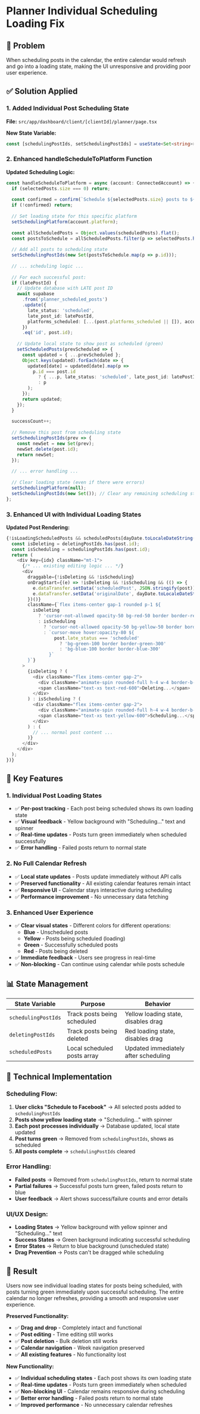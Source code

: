 # Planner Individual Scheduling Loading Fix

## 🚨 Problem
When scheduling posts in the calendar, the entire calendar would refresh and go into a loading state, making the UI unresponsive and providing poor user experience.

## ✅ Solution Applied

### 1. Added Individual Post Scheduling State
**File:** `src/app/dashboard/client/[clientId]/planner/page.tsx`

**New State Variable:**
```typescript
const [schedulingPostIds, setSchedulingPostIds] = useState<Set<string>>(new Set());
```

### 2. Enhanced handleScheduleToPlatform Function
**Updated Scheduling Logic:**
```typescript
const handleScheduleToPlatform = async (account: ConnectedAccount) => {
  if (selectedPosts.size === 0) return;
  
  const confirmed = confirm(`Schedule ${selectedPosts.size} posts to ${account.platform}?`);
  if (!confirmed) return;
  
  // Set loading state for this specific platform
  setSchedulingPlatform(account.platform);
  
  const allScheduledPosts = Object.values(scheduledPosts).flat();
  const postsToSchedule = allScheduledPosts.filter(p => selectedPosts.has(p.id));
  
  // Add all posts to scheduling state
  setSchedulingPostIds(new Set(postsToSchedule.map(p => p.id)));
  
  // ... scheduling logic ...
  
  // For each successful post:
  if (latePostId) {
    // Update database with LATE post ID
    await supabase
      .from('planner_scheduled_posts')
      .update({
        late_status: 'scheduled',
        late_post_id: latePostId,
        platforms_scheduled: [...(post.platforms_scheduled || []), account.platform]
      })
      .eq('id', post.id);
    
    // Update local state to show post as scheduled (green)
    setScheduledPosts(prevScheduled => {
      const updated = { ...prevScheduled };
      Object.keys(updated).forEach(date => {
        updated[date] = updated[date].map(p => 
          p.id === post.id 
            ? { ...p, late_status: 'scheduled', late_post_id: latePostId, platforms_scheduled: [...(p.platforms_scheduled || []), account.platform] }
            : p
        );
      });
      return updated;
    });
  }
  
  successCount++;
  
  // Remove this post from scheduling state
  setSchedulingPostIds(prev => {
    const newSet = new Set(prev);
    newSet.delete(post.id);
    return newSet;
  });
  
  // ... error handling ...
  
  // Clear loading state (even if there were errors)
  setSchedulingPlatform(null);
  setSchedulingPostIds(new Set()); // Clear any remaining scheduling states
};
```

### 3. Enhanced UI with Individual Loading States
**Updated Post Rendering:**
```typescript
{!isLoadingScheduledPosts && scheduledPosts[dayDate.toLocaleDateString('en-CA')]?.map((post: Post, idx: number) => {
  const isDeleting = deletingPostIds.has(post.id);
  const isScheduling = schedulingPostIds.has(post.id);
  return (
    <div key={idx} className="mt-1">
      {/* ... existing editing logic ... */}
      <div 
        draggable={!isDeleting && !isScheduling}
        onDragStart={(e) => !isDeleting && !isScheduling && (() => {
          e.dataTransfer.setData('scheduledPost', JSON.stringify(post));
          e.dataTransfer.setData('originalDate', dayDate.toLocaleDateString('en-CA'));
        })()}
        className={`flex items-center gap-1 rounded p-1 ${
          isDeleting 
            ? 'cursor-not-allowed opacity-50 bg-red-50 border border-red-300' 
            : isScheduling
              ? 'cursor-not-allowed opacity-50 bg-yellow-50 border border-yellow-300'
              : `cursor-move hover:opacity-80 ${
                  post.late_status === 'scheduled' 
                    ? 'bg-green-100 border border-green-300' 
                    : 'bg-blue-100 border border-blue-300'
                }`
        }`}
      >
        {isDeleting ? (
          <div className="flex items-center gap-2">
            <div className="animate-spin rounded-full h-4 w-4 border-b-2 border-red-600"></div>
            <span className="text-xs text-red-600">Deleting...</span>
          </div>
        ) : isScheduling ? (
          <div className="flex items-center gap-2">
            <div className="animate-spin rounded-full h-4 w-4 border-b-2 border-yellow-600"></div>
            <span className="text-xs text-yellow-600">Scheduling...</span>
          </div>
        ) : (
          // ... normal post content ...
        )}
      </div>
    </div>
  );
})}
```

## 🎯 Key Features

### **1. Individual Post Loading States**
- ✅ **Per-post tracking** - Each post being scheduled shows its own loading state
- ✅ **Visual feedback** - Yellow background with "Scheduling..." text and spinner
- ✅ **Real-time updates** - Posts turn green immediately when scheduled successfully
- ✅ **Error handling** - Failed posts return to normal state

### **2. No Full Calendar Refresh**
- ✅ **Local state updates** - Posts update immediately without API calls
- ✅ **Preserved functionality** - All existing calendar features remain intact
- ✅ **Responsive UI** - Calendar stays interactive during scheduling
- ✅ **Performance improvement** - No unnecessary data fetching

### **3. Enhanced User Experience**
- ✅ **Clear visual states** - Different colors for different operations:
  - **Blue** - Unscheduled posts
  - **Yellow** - Posts being scheduled (loading)
  - **Green** - Successfully scheduled posts
  - **Red** - Posts being deleted
- ✅ **Immediate feedback** - Users see progress in real-time
- ✅ **Non-blocking** - Can continue using calendar while posts schedule

## 📊 State Management

| State Variable | Purpose | Behavior |
|----------------|---------|----------|
| `schedulingPostIds` | Track posts being scheduled | Yellow loading state, disables drag |
| `deletingPostIds` | Track posts being deleted | Red loading state, disables drag |
| `scheduledPosts` | Local scheduled posts array | Updated immediately after scheduling |

## 🔧 Technical Implementation

### **Scheduling Flow:**
1. **User clicks "Schedule to Facebook"** → All selected posts added to `schedulingPostIds`
2. **Posts show yellow loading state** → "Scheduling..." with spinner
3. **Each post processes individually** → Database updated, local state updated
4. **Post turns green** → Removed from `schedulingPostIds`, shows as scheduled
5. **All posts complete** → `schedulingPostIds` cleared

### **Error Handling:**
- **Failed posts** → Removed from `schedulingPostIds`, return to normal state
- **Partial failures** → Successful posts turn green, failed posts return to blue
- **User feedback** → Alert shows success/failure counts and error details

### **UI/UX Design:**
- **Loading States** → Yellow background with yellow spinner and "Scheduling..." text
- **Success States** → Green background indicating successful scheduling
- **Error States** → Return to blue background (unscheduled state)
- **Drag Prevention** → Posts can't be dragged while scheduling

## 📝 Result
Users now see individual loading states for posts being scheduled, with posts turning green immediately upon successful scheduling. The entire calendar no longer refreshes, providing a smooth and responsive user experience.

**Preserved Functionality:**
- ✅ **Drag and drop** - Completely intact and functional
- ✅ **Post editing** - Time editing still works
- ✅ **Post deletion** - Bulk deletion still works
- ✅ **Calendar navigation** - Week navigation preserved
- ✅ **All existing features** - No functionality lost

**New Functionality:**
- ✅ **Individual scheduling states** - Each post shows its own loading state
- ✅ **Real-time updates** - Posts turn green immediately when scheduled
- ✅ **Non-blocking UI** - Calendar remains responsive during scheduling
- ✅ **Better error handling** - Failed posts return to normal state
- ✅ **Improved performance** - No unnecessary calendar refreshes
